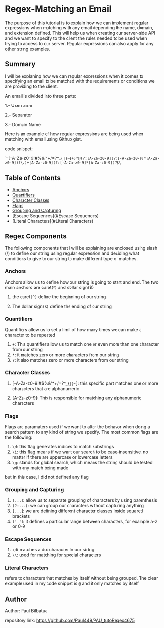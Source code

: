 # Regex-Matching an Email

The purpose of this tutorial is to explain how we can implement regular expressions when matching with any email depending
the name, domain, and extension defined. This will help us when creating our server-side API and we want to specify to the
client the rules needed to be used when trying to access to our server. Regular expressions can also apply for any other string examples.

## Summary

I will be explaning how we can regular expressions when it comes to specifying an email to be matched with the requirements or conditions
we are providing to the client. 

An email is divided into three parts:

1.- Username

2.- Separator

3.- Domain Name

Here is an example of how regular expressions are being used when matching with email using Github gist.

code snippet:

\`^[-A-Za-z0-9!#$%&'*+/=?^_`{|}~]+(?:\.[-A-Za-z0-9!#$%&'*+/=?^_`{|}~]+)*@(?:[A-Za-z0-9](?:[-A-Za-z0-9]*[A-Za-z0-9])?\.)+[A-Za-z0-9](?:[-A-Za-z0-9]*[A-Za-z0-9])?$\`

## Table of Contents

- [Anchors](#anchors)
- [Quantifiers](#quantifiers)
- [Character Classes](#character-classes)
- [Flags](#flags)
- [Grouping and Capturing](#grouping-and-capturing)
- [Escape Sequences](#Escape Sequences)
- [Literal Characters](#Literal Characters)

## Regex Components

The following components that I will be explaining are enclosed using slash (/)
to define our string using regular expression and deciding what conditions to give
to our string to make different type of matches.

### Anchors

Anchors allow us to define how our string is going to start and end. The two main anchors are caret(^) and dollar sign($)

1. the caret`(^)` define the beginning of our string

2. The dollar sign`($)` define the ending of our string

### Quantifiers

Quantifiers allow us to set a limit of how many times we can make a character to be repeated

1. `+`: This quantifier allow us to match one or even more than one character from our string
2. `*`: it matches zero or more characters from our string
3. `?`: it also matches zero or more characters from our string

### Character Classes

1. [-A-Za-z0-9!#$%&'*+/=?^_`{|}~`]: this specific part matches one or more characters that are alphanumeric

2. [A-Za-z0-9]: This is responsible for matching any alphanumeric characters

### Flags

Flags are paramaters used if we want to alter the behavor when doing a search pattern to any kind of string we specify.
The most common flags are the following:

  1. `\d`: this flag generates indices to match substrings
  2. `\i`: this flag means if we want our search to be case-insensitive, no matter if there are uppercase or lowercase letters
  3. `\g`: stands for global search, which means the string should be tested with any match being made

but in this case, I did not defined any flag

### Grouping and Capturing

1. `(...)`: allow us to separate grouping of characters by using parenthesis
2. `(?:...)`: we can group our characters without capturing anything
3. `[...]`: we are defining different character classes inside squared brackets
4. `('-')`: it defines a particular range between characters, for example a-z or 0-9

### Escape Sequences

1. `\`:it matches a dot character in our string
2. `\\`: used for matching for special characters

### Literal Characters

refers to characters that matches by itself without being grouped. The clear example used in my code snippet is `@` and it only matches by itself

## Author

Author: Paul Bilbatua

repository link: https://github.com/Paul449/PAU_tutoRegex4675
